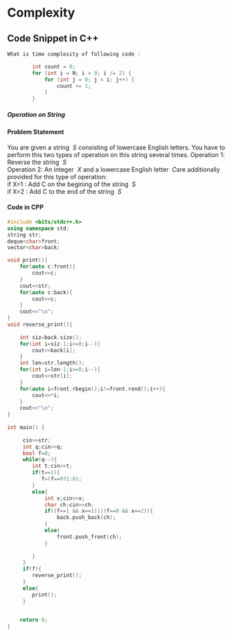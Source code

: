 # Complexity
## Code Snippet in C++

```cpp
What is time complexity of following code :

        int count = 0;
        for (int i = N; i > 0; i /= 2) {
            for (int j = 0; j < i; j++) {
                count += 1;
            }
        }


```
##### Operation on String

#### Problem Statement
You are given a string $`\ S `$ consisting of lowercase English letters. You have to perform this two types of operation on this string several times.
Operation 1: Reverse the string $`\ S `$ <br/>
Operation 2: An integer $`\ X `$ and a lowercase English letter $`\ C `$​ are additionally provided for this type of operation:   
if X=1 : Add C on the begining of the string $`\ S `$<br/>
if X=2 : Add C to the end of the string $`\ S `$

#### Code in CPP
```cpp
#include <bits/stdc++.h>
using namespace std;
string str;
deque<char>front;
vector<char>back;

void print(){
    for(auto c:front){
        cout<<c;
    }
    cout<<str;
    for(auto c:back){
        cout<<c;
    }
    cout<<"\n";
}
void reverse_print(){
    
    int siz=back.size();
    for(int i=siz-1;i>=0;i--){
        cout<<back[i];
    }
    int len=str.length();
    for(int i=len-1;i>=0;i--){
        cout<<str[i];
    }
    for(auto i=front.rbegin();i!=front.rend();i++){
        cout<<*i;
    }
    cout<<"\n";
}
     
int main() {
     
     cin>>str;
     int q;cin>>q;
     bool f=0;
     while(q--){
        int t;cin>>t;
        if(t==1){
           f=(f==0?1:0);
        }
        else{
            int x;cin>>x;
            char ch;cin>>ch;
            if((f==1 && x==1)||(f==0 && x==2)){
                back.push_back(ch);
            }
            else{
                front.push_front(ch);
            }
            
        }
     } 
     if(f){
        reverse_print();
     }
     else{
        print();
     }
   

    return 0;
}


```
